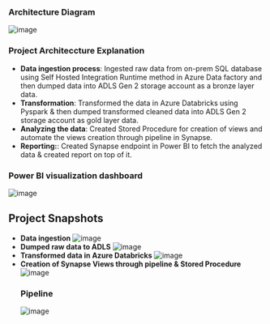 ### Architecture Diagram
![image](https://github.com/ambergupta1199/Product_Sales_Analysis/assets/79975210/9f7ca380-907e-44c2-ac05-ef1d95014669)
### Project Architeccture Explanation
- **Data ingestion process**: Ingested raw data from on-prem SQL database using Self Hosted Integration Runtime method in Azure Data factory and then dumped data into ADLS Gen 2 storage account as a bronze layer data.
- **Transformation**: Transformed the data in Azure Databricks using Pyspark & then dumped transformed cleaned data into ADLS Gen 2 storage account as gold layer data.
- **Analyzing the data**: Created Stored Procedure for creation of views and automate the views creation through pipeline in Synapse.
- **Reporting:**: Created Synapse endpoint in Power BI to fetch the analyzed data & created report on top of it.
### Power BI visualization dashboard
  ![image](https://github.com/ambergupta1199/Product_Sales_Analysis/assets/79975210/76ad1952-526f-49d6-93c5-00dc5b4f4147)
## Project Snapshots
- **Data ingestion**
![image](https://github.com/ambergupta1199/Product_Sales_Analysis/assets/79975210/9ca2a761-56df-42f3-a7e3-41944fc85fa2)
- **Dumped raw data to ADLS**
  ![image](https://github.com/ambergupta1199/Product_Sales_Analysis/assets/79975210/3c28e9fc-b7f5-419d-8629-ff83730b1407)
- **Transformed data in Azure Databricks**
  ![image](https://github.com/ambergupta1199/Product_Sales_Analysis/assets/79975210/633024ca-0026-4ef6-85c7-e5cbed7a4783)
- **Creation of Synapse Views through pipeline & Stored Procedure**
  ![image](https://github.com/ambergupta1199/Product_Sales_Analysis/assets/79975210/1a3bbefc-866f-41f3-ac4c-47504d57dcbf)
  ### Pipeline
  ![image](https://github.com/ambergupta1199/Product_Sales_Analysis/assets/79975210/b717a4d5-430e-466c-8d4c-73c114432896)

  






